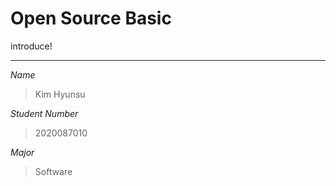 Open Source Basic
=================
introduce!

---------------------------------------

 *Name*

   > Kim Hyunsu
  
 *Student Number*

   > 2020087010
  
 *Major*

   > Software
